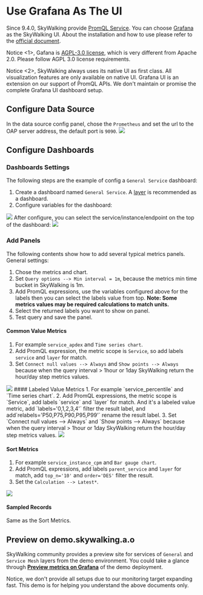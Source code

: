 # Use Grafana As The UI
Since 9.4.0, SkyWalking provide [PromQL Service](../../api/promql-service.md). You can choose [Grafana](https://grafana.com/) 
as the SkyWalking UI. About the installation and how to use please refer to the [official document](https://grafana.com/docs/grafana/v9.3/).

Notice <1>, Gafana is [AGPL-3.0 license](https://github.com/grafana/grafana/blob/main/LICENSE), which is very different from Apache 2.0.
Please follow AGPL 3.0 license requirements.

Notice <2>, SkyWalking always uses its native UI as first class. All visualization features are only available on native UI.
Grafana UI is an extension on our support of PromQL APIs. We don't maintain or promise the complete Grafana UI dashboard setup.

## Configure Data Source
In the data source config panel, chose the `Prometheus` and set the url to the OAP server address, the default port is `9090`.
<img src="https://skywalking.apache.org/doc-graph/promql/grafana-datasource.jpg"/>

## Configure Dashboards

### Dashboards Settings
The following steps are the example of config a `General Service` dashboard:
1. Create a dashboard named `General Service`. A [layer](../../../../oap-server/server-core/src/main/java/org/apache/skywalking/oap/server/core/analysis/Layer.java) is recommended as a dashboard.
2. Configure variables for the dashboard:
<img src="https://skywalking.apache.org/doc-graph/promql/grafana-variables.jpg"/>
After configure, you can select the service/instance/endpoint on the top of the dashboard:
<img src="https://skywalking.apache.org/doc-graph/promql/grafana-variables2.jpg"/>

### Add Panels
The following contents show how to add several typical metrics panels.
General settings:
1. Chose the metrics and chart. 
2. Set `Query options --> Min interval = 1m`, because the metrics min time bucket in SkyWalking is 1m.
3. Add PromQL expressions, use the variables configured above for the labels then you can select the labels value from top.
   **Note: Some metrics values may be required calculations to match units.**
4. Select the returned labels you want to show on panel.
5. Test query and save the panel.

#### Common Value Metrics
1. For example `service_apdex` and `Time series chart`.
2. Add PromQL expression, the metric scope is `Service`, so add labels `service` and `layer` for match.
3. Set `Connect null values --> Always` and `Show points --> Always` because when the query interval > 1hour or 1day SkyWalking return 
   the hour/day step metrics values.
<img src="https://skywalking.apache.org/doc-graph/promql/grafana-panels.jpg"/>
#### Labeled Value Metrics
1. For example `service_percentile` and `Time series chart`.
2. Add PromQL expressions, the metric scope is `Service`, add labels `service` and `layer` for match.
   And it's a labeled value metric, add `labels='0,1,2,3,4'` filter the result label, and add`relabels='P50,P75,P90,P95,P99'` rename the result label.
3. Set `Connect null values --> Always` and `Show points --> Always` because when the query interval > 1hour or 1day SkyWalking return
   the hour/day step metrics values.
<img src="https://skywalking.apache.org/doc-graph/promql/grafana-panels2.jpg"/>

#### Sort Metrics
1. For example `service_instance_cpm` and `Bar gauge chart`.
2. Add PromQL expressions, add labels `parent_service` and `layer` for match, add `top_n='10'` and `order='DES'` filter the result.
3. Set the `Calculation --> Latest*`.
<img src="https://skywalking.apache.org/doc-graph/promql/grafana-panels3.jpg"/>

#### Sampled Records
Same as the Sort Metrics.

## Preview on demo.skywalking.a.o
SkyWalking community provides a preview site for services of `General` and `Service Mesh` layers from the demo environment.
You could take a glance through [**Preview metrics on Grafana**](https://skywalking.apache.org/#demo) of the demo deployment.

Notice, we don't provide all setups due to our monitoring target expanding fast. This demo is for helping you understand the above documents only.

